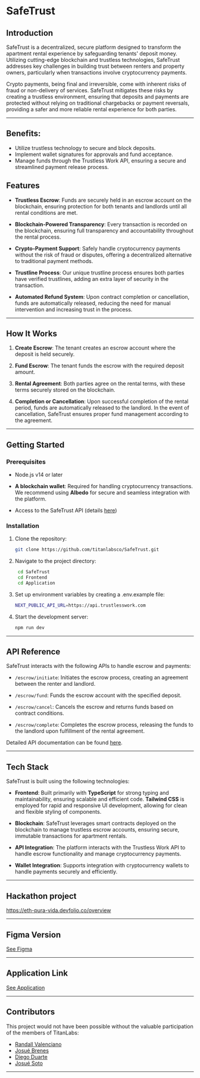# SafeTrust

## Introduction

SafeTrust is a decentralized, secure platform designed to transform the apartment rental experience by safeguarding tenants' deposit money. Utilizing cutting-edge blockchain and trustless technologies, SafeTrust addresses key challenges in building trust between renters and property owners, particularly when transactions involve cryptocurrency payments.

Crypto payments, being final and irreversible, come with inherent risks of fraud or non-delivery of services. SafeTrust mitigates these risks by creating a trustless environment, ensuring that deposits and payments are protected without relying on traditional chargebacks or payment reversals, providing a safer and more reliable rental experience for both parties.

---

## Benefits:

- Utilize trustless technology to secure and block deposits.
- Implement wallet signatures for approvals and fund acceptance.
- Manage funds through the Trustless Work API, ensuring a secure and streamlined payment release process.

## Features

- **Trustless Escrow**: Funds are securely held in an escrow account on the blockchain, ensuring protection for both tenants and landlords until all rental conditions are met.
- **Blockchain-Powered Transparency**: Every transaction is recorded on the blockchain, ensuring full transparency and accountability throughout the rental process.

- **Crypto-Payment Support**: Safely handle cryptocurrency payments without the risk of fraud or disputes, offering a decentralized alternative to traditional payment methods.
- **Trustline Process**: Our unique trustline process ensures both parties have verified trustlines, adding an extra layer of security in the transaction.
- **Automated Refund System**: Upon contract completion or cancellation, funds are automatically released, reducing the need for manual intervention and increasing trust in the process.

---

## How It Works

1. **Create Escrow**: The tenant creates an escrow account where the deposit is held securely.

2. **Fund Escrow**: The tenant funds the escrow with the required deposit amount.

3. **Rental Agreement**: Both parties agree on the rental terms, with these terms securely stored on the blockchain.

4. **Completion or Cancellation**: Upon successful completion of the rental period, funds are automatically released to the landlord. In the event of cancellation, SafeTrust ensures proper fund management according to the agreement.

---

## Getting Started

### Prerequisites

- Node.js v14 or later
- **A blockchain wallet**: Required for handling cryptocurrency transactions. We recommend using **Albedo** for secure and seamless integration with the platform.

- Access to the SafeTrust API (details [here](https://docs.trustlesswork.com/trustless-work))

### Installation

1. Clone the repository:

   ```bash
   git clone https://github.com/titanlabsco/SafeTrust.git
   ```

2. Navigate to the project directory:

   ```bash
    cd SafeTrust
    cd Frontend
    cd Application
   ```

3. Set up environment variables by creating a .env.example file:

   ```bash
   NEXT_PUBLIC_API_URL=https://api.trustlesswork.com
   ```

4. Start the development server:

   ```bash
   npm run dev
   ```

---

## API Reference

SafeTrust interacts with the following APIs to handle escrow and payments:

- `/escrow/initiate`: Initiates the escrow process, creating an agreement between the renter and landlord.

- `/escrow/fund`: Funds the escrow account with the specified deposit.

- `/escrow/cancel`: Cancels the escrow and returns funds based on contract conditions.

- `/escrow/complete`: Completes the escrow process, releasing the funds to the landlord upon fulfillment of the rental agreement.

Detailed API documentation can be found [here](https://docs.trustlesswork.com/trustless-work/api-reference).

---

## Tech Stack

SafeTrust is built using the following technologies:

- **Frontend**: Built primarily with **TypeScript** for strong typing and maintainability, ensuring scalable and efficient code. **Tailwind CSS** is employed for rapid and responsive UI development, allowing for clean and flexible styling of components.

- **Blockchain**: SafeTrust leverages smart contracts deployed on the blockchain to manage trustless escrow accounts, ensuring secure, immutable transactions for apartment rentals.

- **API Integration**: The platform interacts with the Trustless Work API to handle escrow functionality and manage cryptocurrency payments.

- **Wallet Integration**: Supports integration with cryptocurrency wallets to handle payments securely and efficiently.

---

## Hackathon project

https://eth-pura-vida.devfolio.co/overview

---

## Figma Version

[See Figma](https://www.figma.com/design/CVg9hoim0f1FIlozIar7ZZ/SafeTrust?node-id=0-1&node-type=canvas&t=LCzPmGeJfVxCMWTT-0)

---

## Application Link

[See Application](https://safe-trust-mu.vercel.app/)

---

## Contributors

This project would not have been possible without the valuable participation of the members of TitanLabs:

- [Randall Valenciano](https://github.com/rvalenciano)
- [Josué Brenes](https://github.com/brolag)
- [Diego Duarte ](https://github.com/diegoTech14)
- [Josué Soto](https://github.com/sotoJ24)

---
